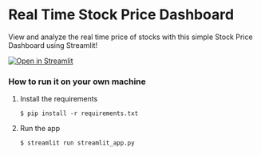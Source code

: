 # Real Time Stock Price Dashboard

View and analyze the real time price of stocks with this simple Stock Price Dashboard using Streamlit!

[![Open in Streamlit](https://static.streamlit.io/badges/streamlit_badge_black_white.svg)](https://stockprice-app.streamlit.app/)

### How to run it on your own machine

1. Install the requirements

   ```
   $ pip install -r requirements.txt
   ```

2. Run the app

   ```
   $ streamlit run streamlit_app.py
   ```
